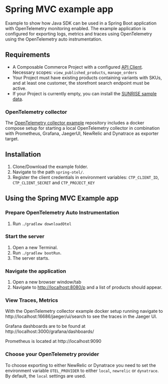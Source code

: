 # Spring MVC example app

Example to show how Java SDK can be used in a Spring Boot application with OpenTelemetry monitoring enabled.
The example application is configured for exporting logs, metrics and traces using OpenTelemetry using the
OpenTelemetry auto instrumentation.

## Requirements

- A Composable Commerce Project with a configured [API Client](https://docs.commercetools.com/tutorials/getting-started#creating-an-api-client).
  Necessary scopes: `view_published_products`, `manage_orders`
- Your Project must have existing products containing variants with SKUs, and at least one customer, the storefront search endpoint must be active.
- If your Project is currently empty, you can install the [SUNRISE sample data](https://docs.commercetools.com/sdk/sunrise-data).

### OpenTelemetry collector

The [OpenTelemetry collector example](https://github.com/commercetools/opentelemetry-collector-example) repository includes
a docker compose setup for starting a local OpenTelemetry collector in combination with Prometheus, Grafana, JaegerUI,
NewRelic and Dynatrace as exporter target.

## Installation

1. Clone/Download the example folder.
2. Navigate to the path `spring-otel/`.
3. Register the client credentials in environment variables:
   `CTP_CLIENT_ID`, `CTP_CLIENT_SECRET` and `CTP_PROJECT_KEY`

## Using the Spring MVC Example app

### Prepare OpenTelemetry Auto Instrumentation

1. Run `./gradlew downloadOtel`

### Start the server

1. Open a new Terminal.
2. Run `./gradlew bootRun`.
3. The server starts.

### Navigate the application

1. Open a new browser window/tab
2. Navigate to [http://localhost:8080/p](http://localhost:8080/p) and a list of products should appear.

### View Traces, Metrics

With the OpenTelemetry collector example docker setup running navigate to http://localhost:16686/jaeger/ui/search to
see the traces in the Jaeger UI.

Grafana dashboards are to be found at http://localhost:3000/grafana/dashboards/

Prometheus is located at http://localhost:9090

### Choose your OpenTelemetry provider
To choose exporting to either NewRelic or Dynatrace you need to set the environment variable `OTEL_PROVIDER`
to either `local`, `newrelic` or `dynatrace`. By default, the `local` settings are used.
